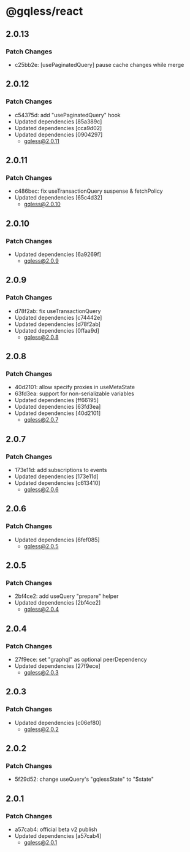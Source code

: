 # @gqless/react

## 2.0.13

### Patch Changes

- c25bb2e: [usePaginatedQuery] pause cache changes while merge

## 2.0.12

### Patch Changes

- c54375d: add "usePaginatedQuery" hook
- Updated dependencies [85a389c]
- Updated dependencies [cca9d02]
- Updated dependencies [0904297]
  - gqless@2.0.11

## 2.0.11

### Patch Changes

- c486bec: fix useTransactionQuery suspense & fetchPolicy
- Updated dependencies [65c4d32]
  - gqless@2.0.10

## 2.0.10

### Patch Changes

- Updated dependencies [6a9269f]
  - gqless@2.0.9

## 2.0.9

### Patch Changes

- d78f2ab: fix useTransactionQuery
- Updated dependencies [c74442e]
- Updated dependencies [d78f2ab]
- Updated dependencies [0ffaa9d]
  - gqless@2.0.8

## 2.0.8

### Patch Changes

- 40d2101: allow specify proxies in useMetaState
- 63fd3ea: support for non-serializable variables
- Updated dependencies [ff66195]
- Updated dependencies [63fd3ea]
- Updated dependencies [40d2101]
  - gqless@2.0.7

## 2.0.7

### Patch Changes

- 173e11d: add subscriptions to events
- Updated dependencies [173e11d]
- Updated dependencies [c613410]
  - gqless@2.0.6

## 2.0.6

### Patch Changes

- Updated dependencies [6fef085]
  - gqless@2.0.5

## 2.0.5

### Patch Changes

- 2bf4ce2: add useQuery "prepare" helper
- Updated dependencies [2bf4ce2]
  - gqless@2.0.4

## 2.0.4

### Patch Changes

- 27f9ece: set "graphql" as optional peerDependency
- Updated dependencies [27f9ece]
  - gqless@2.0.3

## 2.0.3

### Patch Changes

- Updated dependencies [c06ef80]
  - gqless@2.0.2

## 2.0.2

### Patch Changes

- 5f29d52: change useQuery's "gqlessState" to "$state"

## 2.0.1

### Patch Changes

- a57cab4: official beta v2 publish
- Updated dependencies [a57cab4]
  - gqless@2.0.1
